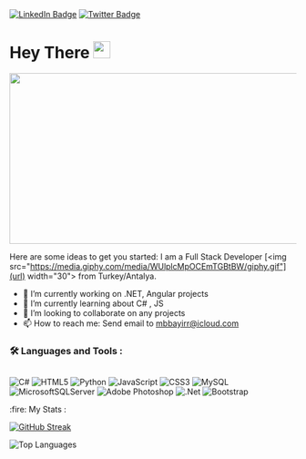 

<div id="badges">
 <a href="https://www.linkedin.com/in/mehmet-burak-bayır-023807251/"> <img src="https://img.shields.io/badge/LinkedIn-blue?style=for-the-badge&logo=linkedin&logoColor=white" alt="LinkedIn Badge"/></a>
<a href=""><img src="https://img.shields.io/badge/Twitter-blue?style=for-the-badge&logo=twitter&logoColor=white" alt="Twitter Badge"/></a>
</div>
<img src="https://komarev.com/ghpvc/?username=mbbayir&style=flat-square&color=blue" alt=""/>
<h1>
  Hey There
  <img src="https://i.giphy.com/media/hvRJCLFzcasrR4ia7z/giphy.webp" width="30px" height="30px"/>
</h1>
<div align="center">
  <img src="https://media.giphy.com/media/dWesBcTLavkZuG35MI/giphy.gif" width="600" height="300"/>
</div>

Here are some ideas to get you started:
I am a Full Stack Developer [<img src="https://media.giphy.com/media/WUlplcMpOCEmTGBtBW/giphy.gif"](url) width="30"> from Turkey/Antalya.
- 🔭 I’m currently working on .NET, Angular projects
- 🌱 I’m currently learning about C# , JS  
- 👯 I’m looking to collaborate on any projects
- 📫 How to reach me: Send email to mbbayirr@icloud.com


### :hammer_and_wrench: Languages and Tools :
<div style="display: flex; flex-direction: row;" >

![C#](https://img.shields.io/badge/c%23-%23239120.svg?style=flat&logo=c-sharp&logoColor=white)  ![HTML5](https://img.shields.io/badge/html5-%23E34F26.svg?style=flat&logo=html5&logoColor=white) ![Python](https://img.shields.io/badge/python-3670A0?style=flat&logo=python&logoColor=ffdd54) ![JavaScript](https://img.shields.io/badge/javascript-%23323330.svg?style=flat&logo=javascript&logoColor=%23F7DF1E) ![CSS3](https://img.shields.io/badge/css3-%231572B6.svg?style=flat&logo=css3&logoColor=white) ![MySQL](https://img.shields.io/badge/mysql-%2300f.svg?style=flat&logo=mysql&logoColor=white) ![MicrosoftSQLServer](https://img.shields.io/badge/Microsoft%20SQL%20Sever-CC2927?style=flat&logo=microsoft%20sql%20server&logoColor=white) ![Adobe Photoshop](https://img.shields.io/badge/adobephotoshop-%2331A8FF.svg?style=flat&logo=adobephotoshop&logoColor=white) ![.Net](https://img.shields.io/badge/.NET-5C2D91?style=flat&logo=.net&logoColor=white) ![Bootstrap](https://img.shields.io/badge/bootstrap-%23563D7C.svg?style=flat&logo=bootstrap&logoColor=white)

</div>
:fire: My Stats :
<p></p>
<a href="https://git.io/streak-stats"><img src="http://github-readme-streak-stats.herokuapp.com?user=mbbayir&theme=dark&hide_border=true&border_radius=10&date_format=j%20M%5B%20Y%5D" alt="GitHub Streak" /></a>
<p></p>
<img src="https://github-readme-stats.vercel.app/api/top-langs/?username=mbbayir&layout=compact&theme=vision-friendly-dark" alt="Top Languages" />
